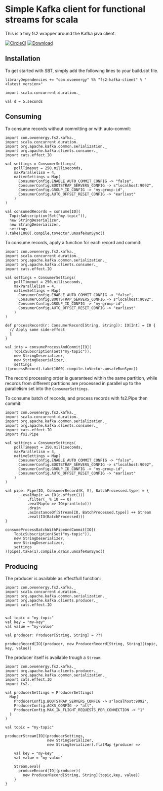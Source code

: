# Simple Kafka client for functional streams for scala
This is a tiny fs2 wrapper around the Kafka java client.

[![CircleCI](https://circleci.com/gh/ovotech/fs2-kafka-client.svg?style=svg)](https://circleci.com/gh/ovotech/fs2-kafka-client)
[![Download](https://api.bintray.com/packages/ovotech/maven/fs2-kafka-client/images/download.svg) ](https://bintray.com/ovotech/maven/fs2-kafka-client/_latestVersion)  

## Installation
To get started with SBT, simply add the following lines to your build.sbt file.

```sbtshell
libraryDependencies += "com.ovoenergy" %% "fs2-kafka-client" % "<latest version>"
```

```tut:book
import scala.concurrent.duration._

val d = 5.seconds
```

## Consuming
To consume records without committing or with auto-commit:
```tut
import com.ovoenergy.fs2.kafka._
import scala.concurrent.duration._
import org.apache.kafka.common.serialization._
import org.apache.kafka.clients.consumer._
import cats.effect.IO

val settings = ConsumerSettings(
    pollTimeout = 250.milliseconds,
    maxParallelism = 4,
    nativeSettings = Map(
      ConsumerConfig.ENABLE_AUTO_COMMIT_CONFIG -> "false",
      ConsumerConfig.BOOTSTRAP_SERVERS_CONFIG -> s"localhost:9092",
      ConsumerConfig.GROUP_ID_CONFIG -> "my-group-id",
      ConsumerConfig.AUTO_OFFSET_RESET_CONFIG -> "earliest"
    )
)

val consumedRecords = consume[IO](
  TopicSubscription(Set("my-topic")),
  new StringDeserializer,
  new StringDeserializer,
  settings
).take(1000).compile.toVector.unsafeRunSync()

```

To consume records, apply a function for each record and commit:
```tut:silent
import com.ovoenergy.fs2.kafka._
import scala.concurrent.duration._
import org.apache.kafka.common.serialization._
import org.apache.kafka.clients.consumer._
import cats.effect.IO

val settings = ConsumerSettings(
    pollTimeout = 250.milliseconds,
    maxParallelism = 4,
    nativeSettings = Map(
      ConsumerConfig.ENABLE_AUTO_COMMIT_CONFIG -> "false",
      ConsumerConfig.BOOTSTRAP_SERVERS_CONFIG -> s"localhost:9092",
      ConsumerConfig.GROUP_ID_CONFIG -> "my-group-id",
      ConsumerConfig.AUTO_OFFSET_RESET_CONFIG -> "earliest"
    )
)

def processRecord(r: ConsumerRecord[String, String]): IO[Int] = IO {
  // Apply some side-effect
  1
}

val ints = consumeProcessAndCommit[IO](
    TopicSubscription(Set("my-topic")),
    new StringDeserializer,
    new StringDeserializer,
    settings
)(processRecord).take(1000).compile.toVector.unsafeRunSync()
```

The record processing order is guaranteed within the same partition, while records from different partitions are processed
in parallel up to the parallelism set into the `ConsumerSettings`.

To consume batch of records, and process records with fs2.Pipe then commit:
```tut:silent
import com.ovoenergy.fs2.kafka._
import scala.concurrent.duration._
import org.apache.kafka.common.serialization._
import org.apache.kafka.clients.consumer._
import cats.effect.IO
import fs2.Pipe

val settings = ConsumerSettings(
    pollTimeout = 250.milliseconds,
    maxParallelism = 4,
    nativeSettings = Map(
      ConsumerConfig.ENABLE_AUTO_COMMIT_CONFIG -> "false",
      ConsumerConfig.BOOTSTRAP_SERVERS_CONFIG -> s"localhost:9092",
      ConsumerConfig.GROUP_ID_CONFIG -> "my-group-id",
      ConsumerConfig.AUTO_OFFSET_RESET_CONFIG -> "earliest"
    )
)

val pipe: Pipe[IO, ConsumerRecord[K, V], BatchProcessed.type] = {
      _.evalMap(c => IO(c.offset()))
          .filter(_ % 10 == 0)
          .evalMap(o => IO(println(o)))
          .drain
          .asInstanceOf[Stream[IO, BatchProcessed.type]] ++ Stream
          .eval(IO(BatchProcessed)))
}

consumeProcessBatchWithPipeAndCommit[IO](
    TopicSubscription(Set("my-topic")),
    new StringDeserializer,
    new StringDeserializer,
    settings
)(pipe).take(1).compile.drain.unsafeRunSync()
```

## Producing
The producer is available as effectfull function:

```tut:silent
import com.ovoenergy.fs2.kafka._
import scala.concurrent.duration._
import org.apache.kafka.common.serialization._
import org.apache.kafka.clients.producer._
import cats.effect.IO


val topic = "my-topic"
val key = "my-key"
val value = "my-value"

val producer: Producer[String, String] = ???

produceRecord[IO](producer, new ProducerRecord[String, String](topic, key, value))
```

The producer itself is available trough a `Stream`:
```tut:silent
import com.ovoenergy.fs2.kafka._
import org.apache.kafka.clients.producer._
import org.apache.kafka.common.serialization._
import cats.effect.IO
import fs2._

val producerSettings = ProducerSettings(
  Map(
    ProducerConfig.BOOTSTRAP_SERVERS_CONFIG -> s"localhost:9092",
    ProducerConfig.ACKS_CONFIG -> "all",
    ProducerConfig.MAX_IN_FLIGHT_REQUESTS_PER_CONNECTION -> "1"
  )
)

val topic = "my-topic"

producerStream[IO](producerSettings,
                   new StringSerializer,
                   new StringSerializer).flatMap {producer =>
            
    val key = "my-key"
    val value = "my-value"

    Stream.eval{
      produceRecord[IO](producer)(
        new ProducerRecord[String, String](topic,key, value))
    }
}
```

